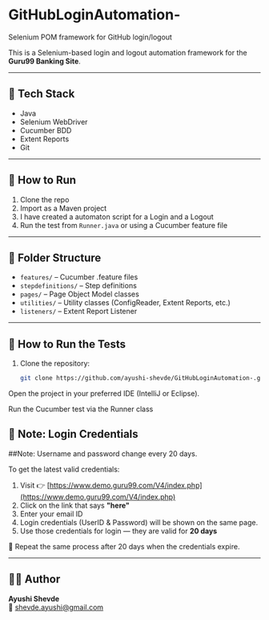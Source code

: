 # GitHubLoginAutomation-

Selenium POM framework for GitHub login/logout

This is a Selenium-based login and logout automation framework for the **Guru99 Banking Site**.

---

## 🔧 Tech Stack

- Java
- Selenium WebDriver
- Cucumber BDD
- Extent Reports
- Git

---

## 🚀 How to Run

1. Clone the repo
2. Import as a Maven project
3. I have created a automaton script for a Login and a Logout
5. Run the test from `Runner.java` or using a Cucumber feature file

---

## 📁 Folder Structure

- `features/` – Cucumber .feature files
- `stepdefinitions/` – Step definitions
- `pages/` – Page Object Model classes
- `utilities/` – Utility classes (ConfigReader, Extent Reports, etc.)
- `listeners/` – Extent Report Listener

---

## 🚀 How to Run the Tests

1. Clone the repository:
   ```bash
   git clone https://github.com/ayushi-shevde/GitHubLoginAutomation-.git
Open the project in your preferred IDE (IntelliJ or Eclipse).

Run the Cucumber test via the Runner class

## 🔐 Note: Login Credentials

##Note: Username and password change every 20 days.

To get the latest valid credentials:

1. Visit 👉 [https://www.demo.guru99.com/V4/index.php](https://www.demo.guru99.com/V4/index.php)
2. Click on the link that says **"here"**
3. Enter your email ID
4. Login credentials (UserID & Password) will be shown on the same page.
5. Use those credentials for login — they are valid for **20 days**

📌 Repeat the same process after 20 days when the credentials expire.

---

## 👩‍💻 Author

**Ayushi Shevde**  
📧 shevde.ayushi@gmail.com
